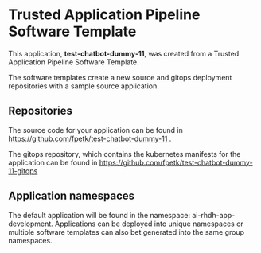 # Trusted Application Pipeline Software Template

This application, **test-chatbot-dummy-11**, was created from a Trusted Application Pipeline Software Template.

The software templates create a new source and gitops deployment repositories with a sample source application. 

## Repositories

The source code for your application can be found in [https://github.com/fpetk/test-chatbot-dummy-11 ](https://github.com/fpetk/test-chatbot-dummy-11 ).
 
The gitops repository, which contains the kubernetes manifests for the application can be found in 
[https://github.com/fpetk/test-chatbot-dummy-11-gitops ](https://github.com/fpetk/test-chatbot-dummy-11-gitops ) 

## Application namespaces 

The default application will be found in the namespace: ai-rhdh-app-development. Applications can be deployed into unique namespaces or multiple software templates can also bet generated into the same group namespaces.  
